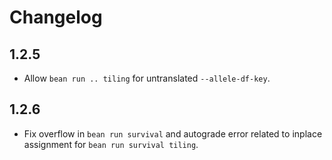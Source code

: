 # Changelog
## 1.2.5
* Allow `bean run .. tiling` for untranslated `--allele-df-key`.

## 1.2.6
* Fix overflow in `bean run survival` and autograde error related to inplace assignment for `bean run survival tiling`.